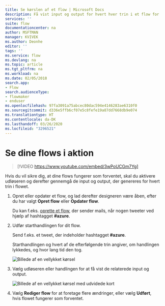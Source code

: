 ```yaml
---
title: Se kørslen af et flow | Microsoft Docs
description: Få vist input og output for hvert hver trin i et flow for at bekræfte, at det fungerer som forventet.
services: ''
suite: flow
documentationcenter: na
author: MSFTMAN
manager: KVIVEK
ms.author: Deonhe
editor: ''
tags: ''
ms.service: flow
ms.devlang: na
ms.topic: article
ms.tgt_pltfrm: na
ms.workload: na
ms.date: 02/05/2018
search.app:
- Flow
search.audienceType:
- flowmaker
- enduser
ms.openlocfilehash: 97fa3091a75abcec80dac594e4146283ae6310f0
ms.sourcegitcommit: d336e5ffb6cf07e5c8fefe19a87dd7668db9e074
ms.translationtype: HT
ms.contentlocale: da-DK
ms.lasthandoff: 03/26/2020
ms.locfileid: "3296521"
---
```

# <a name="watch-your-flows-in-action"></a>Se dine flows i aktion


>[!VIDEO https://www.youtube.com/embed/3wPoUCGm7Yg]

Hvis du vil sikre dig, at dine flows fungerer som forventet, skal du aktivere udløseren og derefter gennemgå de input og output, der genereres for hvert trin i flowet.

1. Opret eller opdater et flow, og lad derefter designeren være åben, efter du har valgt **Opret flow** eller **Opdater flow**.

     Du kan f.eks. [oprette et flow](get-started-logic-flow.md), der sender mails, når nogen tweeter ved hjælp af hashtagget **#azure**.
1. Udfør starthandlingen for dit flow.

    Send f.eks. et tweet, der indeholder hashtagget **#azure**.

    Starthandlingen og hvert af de efterfølgende trin angiver, om handlingen lykkedes, og hvor lang tid den tog.

    ![Billede af en vellykket kørsel](./media/see-a-flow-run/successful-flow-run.png)
1. Vælg udløseren eller handlingen for at få vist de relaterede input og output.

    ![Billede af en vellykket kørsel med udvidede kort](./media/see-a-flow-run/successful-flow-expanded-cards.png)
1. Vælg **Rediger flow** for at foretage flere ændringer, eller vælg **Udført**, hvis flowet fungerer som forventet.
